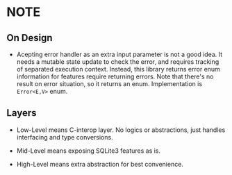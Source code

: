 NOTE
====




On Design
---------

-	Acepting error handler as an extra input parameter is not a good idea.
	It needs a mutable state update to check the error, and requires tracking
	of separated execution context. Instead, this library returns error enum
	information for features require returning errors. Note that there's no
	result on error situation, so it returns an enum. Implementation is 
	`Error<E,V>` enum.





Layers
------

-	Low-Level means C-interop layer. No logics or abstractions, just handles
	interfacing and type conversions.

-	Mid-Level means exposing SQLite3 features as is. 

-	High-Level means extra abstraction for best convenience.